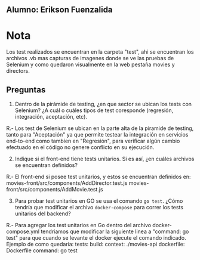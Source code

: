 ## Alumno: Erikson Fuenzalida

# Nota
Los test realizados se encuentran en la carpeta "test", ahi se encuentran los archivos .vb mas capturas de imagenes donde se ve las pruebas de Selenium y como quedaron visualmente en la web pestaña movies y directors.

## Preguntas

1. Dentro de la pirámide de testing, ¿en que sector se ubican los tests con Selenium? ¿A cuál o cuáles tipos de test coresponde (regresión, integración, aceptación, etc).

R.- Los test de Selenium se ubican en la parte alta de la piramide de testing, tanto para "Aceptación" ya que permite testear la integración en servicios end-to-end como tambien en "Regresión", para verificar algún cambio efectuado en el código no genere conflicto en su ejecución.

2. Indique si el front-end tiene tests unitarios. Si es así, ¿en cuáles archivos se encuentran definidos?

R.- El front-end si posee test unitarios, y estos se encuentran definidos en:
    movies-front/src/components/AddDirector.test.js
    movies-front/src/components/AddMovie.test.js

3. Para probar test unitarios en GO se usa el comando `go test`. ¿Cómo tendría que modificar el archivo `docker-compose` para correr los tests unitarios del backend?

R.- Para agregar los test unitarios en Go dentro del archivo docker-compose.yml tendriamos que modificar la siguiente linea a "command: go test" para que cuando se levante el docker ejecute el comando indicado.
Ejemplo de como quedaria:
    tests:
        build:
            context: ./movies-api
            dockerfile: Dockerfile
        command: go test
